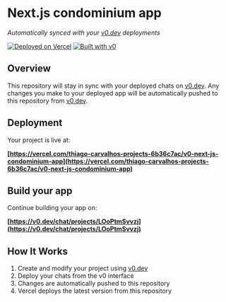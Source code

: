 # Next.js condominium app

*Automatically synced with your [v0.dev](https://v0.dev) deployments*

[![Deployed on Vercel](https://img.shields.io/badge/Deployed%20on-Vercel-black?style=for-the-badge&logo=vercel)](https://vercel.com/thiago-carvalhos-projects-6b36c7ac/v0-next-js-condominium-app)
[![Built with v0](https://img.shields.io/badge/Built%20with-v0.dev-black?style=for-the-badge)](https://v0.dev/chat/projects/LOoPtmSvvzj)

## Overview

This repository will stay in sync with your deployed chats on [v0.dev](https://v0.dev).
Any changes you make to your deployed app will be automatically pushed to this repository from [v0.dev](https://v0.dev).

## Deployment

Your project is live at:

**[https://vercel.com/thiago-carvalhos-projects-6b36c7ac/v0-next-js-condominium-app](https://vercel.com/thiago-carvalhos-projects-6b36c7ac/v0-next-js-condominium-app)**

## Build your app

Continue building your app on:

**[https://v0.dev/chat/projects/LOoPtmSvvzj](https://v0.dev/chat/projects/LOoPtmSvvzj)**

## How It Works

1. Create and modify your project using [v0.dev](https://v0.dev)
2. Deploy your chats from the v0 interface
3. Changes are automatically pushed to this repository
4. Vercel deploys the latest version from this repository
